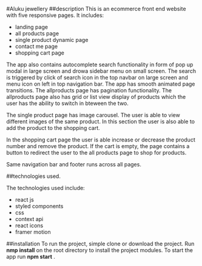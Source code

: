 <!-- @format -->

#Aluku jewellery
##description
This is an ecommerce front end website with five responsive pages. It includes:

- landing page
- all products page
- single product dynamic page
- contact me page
- shopping cart page

The app also contains autocomplete search functionality in form of pop up modal in large screen and drowa sidebar menu on small screen. The search is triggered by click of search icon in the top navbar on large screen and menu icon on left in top navigation bar. The app has smooth animated page transitions. The allproducts page has pagination functionality. The allproducts page also has grid or list view display of products which the user has the ability to switch in bteween the two.

The single product page has image carousel. The user is able to view different images of the same product. In this section the user is also able to add the product to the shopping cart.

In the shopping cart page the user is able increase or decrease the product number and remove the product. If the cart is empty, the page contains a button to redirect the user to the all products page to shop for products.

Same navigation bar and footer runs across all pages.

##technologies used.

The technologies used include:

- react js
- styled components
- css
- context api
- react icons
- framer motion

##installation
To run the project, simple clone or download the project. Run **nmp install** on the root directory to install the project modules. To start the app run **npm start** .

